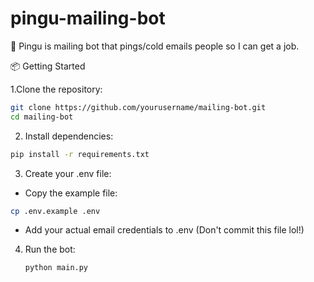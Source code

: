 # pingu-mailing-bot
🤖 Pingu is mailing bot that pings/cold emails people so I can get a job. 

📦 Getting Started

1.Clone the repository:
```bash
git clone https://github.com/yourusername/mailing-bot.git
cd mailing-bot
```
2. Install dependencies:
```bash
pip install -r requirements.txt
```
3. Create your .env file:
  - Copy the example file:  
 ```bash
 cp .env.example .env
 ```
  - Add your actual email credentials to .env (Don't commit this file lol!)

4. Run the bot:
   ```bash
   python main.py
   ```

